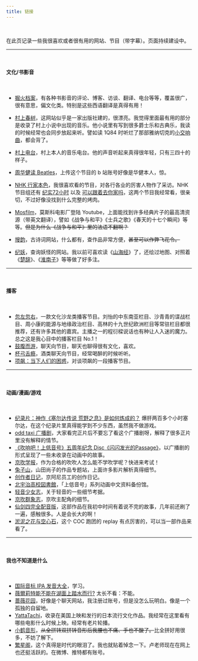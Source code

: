 ```yaml
---
title: 链接
---
```




<br/>



在此页记录一些我很喜欢或者很有用的网站、节目（带字幕）。页面持续建设中。



---

<br/>

#### 文化/书影音

<br/>

- [掘火档案](https://www.digforfire.net/)，有各种书影音的评论、博客、访谈、翻译、电台等等，覆盖很广，很有意思，偏文化类。特别是这些西语翻译是真得有用！

- [村上春树](https://www.harukimurakami.com/)，这网站似乎是一家出版社建的，很漂亮。我觉得里面最有用的部分是收录了村上小说中出现的音乐。他小说里有写到很多爵士乐和古典乐，我读的时候经常也会同步放起来听。譬如读 1Q84 时听烂了那部雅纳切克的[小交响曲](https://zh.m.wikipedia.org/zh-hans/%E5%B0%8F%E4%BA%A4%E5%93%8D%E6%9B%B2_(%E9%9B%85%E7%BA%B3%E5%88%87%E5%85%8B))，都会背了。

- [村上电台](https://www.bilibili.com/video/BV12q4y1d7Q4/?vd_source=cadebb52993d8ab2c0f257a19ba080e8)，村上本人的音乐电台。他的声音听起来真得很年轻，只有三四十的样子。

- [周华健读 Beatles](https://www.bilibili.com/video/BV1pB4y197P9/?vd_source=cadebb52993d8ab2c0f257a19ba080e8)，上传这个节目的 b 站账号好像是华健本人，惊。

- [NHK 行家本色](https://www.bilibili.com/video/BV13Y411j7qN/?vd_source=cadebb52993d8ab2c0f257a19ba080e8)，我很喜欢看的节目，对各行各业的厉害人物作了采访。NHK 节目组还有 [纪实72小时](https://www3.nhk.or.jp/nhkworld/en/tv/72hours/) 以及 [可以跟着去你家吗](https://video.tv-tokyo.co.jp/ietsuite/)，这两个节目我经常看，很亲切，不过好像没找到什么完整的烤肉。 

- [Mosfilm](https://www.youtube.com/c/Mosfilm_eng)，莫斯科电影厂登陆 Youtube，上面能找到许多经典片子的最高清资源（带英文翻译），譬如《战争与和平》《士兵之歌》《春天的十七个瞬间》等等。~~但是为什么《战争与和平》里的法语不翻啊？~~

- [搜韵](https://sou-yun.cn/)，古诗词网站，什么都有，查作品非常方便，~~甚至可以作弊飞花令。~~

- [纪妖](https://www.cbaigui.com/)，查询妖怪的网站。我以前可喜欢读《[山海经](https://book.douban.com/subject/25844774/)》了，还绘过地图、对照着《[楚辞](https://book.douban.com/subject/4917220/)》、《[淮南子](https://book.douban.com/subject/10488575/)》等等做了好多注。

  



---

<br/>

#### 播客

<br/>

- [忽左忽右](https://podcasts.apple.com/us/podcast/%E5%BF%BD%E5%B7%A6%E5%BF%BD%E5%8F%B3/id1493503146)，一款文化沙龙类播客节目。刘怡的中东南亚栏目、沙青青的谍战栏目、周小康的能源与地缘政治栏目、高林的十九世纪欧洲栏目等常驻栏目都很推荐，还有许多其他的嘉宾。主播之一的程衍樑说话也有种让人入迷的魔力。总之这是我心目中的播客栏目 No.1！
- [鼓腹而游](https://podcasts.apple.com/us/podcast/%E9%BC%93%E8%85%B9%E8%80%8C%E6%B8%B8/id1525513899)，聊天向节目，聊天也聊得很有文化，喜欢。
- [杯弓舌瘾](https://podcasts.apple.com/us/podcast/%E6%9D%AF%E5%BC%93%E8%88%8C%E7%98%BE/id1483414071)，酒类聊天向节目，经常喝醉的时候听听。
- [项飙：当下人们的困惑](https://www.bilibili.com/video/BV1ca4y1s7Zd/?vd_source=cadebb52993d8ab2c0f257a19ba080e8)，对谈项飙的一段播客节目。



---

<br/>

#### 动画/漫画/游戏

<br/>

- [纪录片：神作《塞尔达传说 荒野之息》是如何炼成的？](https://www.bilibili.com/video/BV1nx411r7Kh/?vd_source=cadebb52993d8ab2c0f257a19ba080e8) 爆肝两百多个小时塞尔达，在这个纪录片里真得能学到不少东西，虽然我不做游戏。
- [odd taxi 广播剧](https://www.bilibili.com/video/BV1og411M7Gn/?vd_source=cadebb52993d8ab2c0f257a19ba080e8)，大家看完正片后不要忘了看这个广播剧呀，解释了很多正片里没有解释的情节。
- [《吹响吧！上低音号》五周年纪念 Disc《闪闪发光的Passage》](https://www.bilibili.com/video/BV1UK4y1N7c8/?vd_source=cadebb52993d8ab2c0f257a19ba080e8)，以广播剧的形式呈现了一些未收录在动画中的故事。
- [京吹学报](https://hibikilogy.github.io/)，作为合格的吹吹人怎么能不学吹学呢？快进来考试！
- [兔子山](https://site.douban.com/211330/)，山田尚子的作品专题站，上面许多影片解析真得细节。
- [创作者日记](https://kyoani.cn/anibaka)，京阿尼员工的创作日记。
- [北宇治高校図書館](https://t.me/kitauji_toshokan)，「上低音号」系列动画中文资料备份馆。
- [轻音少女志](https://space.bilibili.com/172085/channel/collectiondetail?sid=333138)，关于轻音的一些细节考据。
- [京吹群象志](https://space.bilibili.com/37460327/article)，京吹主配角的细节。
- [仙剑四完全配音版](https://www.bilibili.com/video/BV1gx411F77K/?vd_source=cadebb52993d8ab2c0f257a19ba080e8)，这部作品在我初中时间有着说不完的故事，几年前还刷了一遍，感触很多。人是会长大的啊！
- [淤泥之花与空心石](https://www.bilibili.com/video/BV1v64y1y79w/?vd_source=cadebb52993d8ab2c0f257a19ba080e8)，这个 COC 跑团的 replay 有点厉害的，可以当一部作品来看了。



---

<br/>

#### 我也不知道是什么



<br/>

- [国际音标 IPA 发音大全](https://www.bilibili.com/video/BV1QA411i7Yf/?vd_source=cadebb52993d8ab2c0f257a19ba080e8)，学习。
- [薇爾莉特能不能在湖面上踏水而行?](https://pb.ps-taiwan.org/modules/news/article.php?storyid=188)  太长不看：不能。
- [蔷薇花园](https://iirose.com/)，好像是个聊天网站，我注册过账号，但是没怎么玩明白。像是一个孤独的自留地。
- [YattaTachi](https://yattatachi.com/2022-anime-japanese-films-coming-to-u-s-theaters)，收录在美国上映和发行的日本流行文化作品。我经常在这里看有哪些电影什么时候上映。经常有老片轮播。
- [小鹤音形](https://www.flypy.com/)，~~从全拼转双拼转音形后我腰也不痛、手也不酸了。~~比全拼好用很多，不妨了解下。
- [繁星阁](https://www.changhai.org/)，这个真得是时代的眼泪了。我也就贴着悼念一下。卢老师现在在网上也还挺活跃的。在微博、推特都有账号。